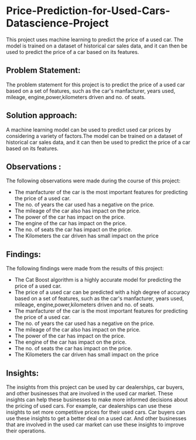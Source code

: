 # Price-Prediction-for-Used-Cars-Datascience-Project
This project uses machine learning to predict the price of a used car. The model is trained on a dataset of historical car sales data, and it can then be used to predict the price of a car based on its features.

## Problem Statement:
The problem statement for this project is to predict the price of a used car based on a set of features, such as the car's manfacturer, years used, mileage, engine,power,kilometers driven and no. of seats. 
## Solution approach:
A machine learning model can be used to predict used car prices by considering a variety of factors.The model can be trained on a dataset of historical car sales data, and it can then be used to predict the price of a car based on its features.
## Observations :
The following observations were made during the course of this project:
* The manfacturer of the car is the most important features for predicting the price of a used car.
* The no. of years the car used has a negative on the price.
* The mileage of the car also has impact on the price.
* The power of the car has  impact on the price.
* The engine of the car has impact on the price.
* The no. of seats the car has impact on the price.
* The Kilometers the car driven has small impact on the price
## Findings:
The following findings were made from the results of this project:
* The Cat Boost algorithm is a highly accurate model for predicting the price of a used car.
* The price of a used car can be predicted with a high degree of accuracy based on a set of features, such as the car's manfacturer, years used, mileage, engine,power,kilometers driven and no. of seats.
* The manfacturer of the car is the most important features for predicting the price of a used car.
* The no. of years the car used has a negative on the price.
* The mileage of the car also has impact on the price.
* The power of the car has  impact on the price.
* The engine of the car has impact on the price.
* The no. of seats the car has impact on the price.
* The Kilometers the car driven has small impact on the price
## Insights:
The insights from this project can be used by car dealerships, car buyers, and other businesses that are involved in the used car market. These insights can help these businesses to make more informed decisions about the pricing of used cars. For example, car dealerships can use these insights to set more competitive prices for their used cars. Car buyers can use these insights to get a better deal on a used car. And other businesses that are involved in the used car market can use these insights to improve their operations.
